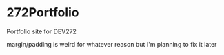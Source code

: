 # 272Portfolio
 Portfolio site for DEV272

margin/padding is weird for whatever reason but I'm planning to fix it later
